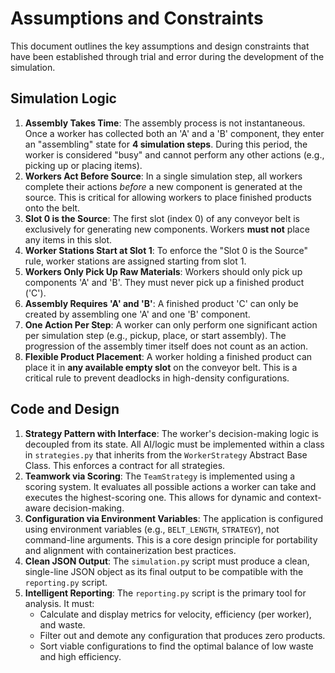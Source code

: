 # Assumptions and Constraints

This document outlines the key assumptions and design constraints that have been established through trial and error during the development of the simulation.

## Simulation Logic

1.  **Assembly Takes Time**: The assembly process is not instantaneous. Once a worker has collected both an 'A' and a 'B' component, they enter an "assembling" state for **4 simulation steps**. During this period, the worker is considered "busy" and cannot perform any other actions (e.g., picking up or placing items).
2.  **Workers Act Before Source**: In a single simulation step, all workers complete their actions *before* a new component is generated at the source. This is critical for allowing workers to place finished products onto the belt.
3.  **Slot 0 is the Source**: The first slot (index 0) of any conveyor belt is exclusively for generating new components. Workers **must not** place any items in this slot.
4.  **Worker Stations Start at Slot 1**: To enforce the "Slot 0 is the Source" rule, worker stations are assigned starting from slot 1.
5.  **Workers Only Pick Up Raw Materials**: Workers should only pick up components 'A' and 'B'. They must never pick up a finished product ('C').
6.  **Assembly Requires 'A' and 'B'**: A finished product 'C' can only be created by assembling one 'A' and one 'B' component.
7.  **One Action Per Step**: A worker can only perform one significant action per simulation step (e.g., pickup, place, or start assembly). The progression of the assembly timer itself does not count as an action.
8.  **Flexible Product Placement**: A worker holding a finished product can place it in **any available empty slot** on the conveyor belt. This is a critical rule to prevent deadlocks in high-density configurations.

## Code and Design

1.  **Strategy Pattern with Interface**: The worker's decision-making logic is decoupled from its state. All AI/logic must be implemented within a class in `strategies.py` that inherits from the `WorkerStrategy` Abstract Base Class. This enforces a contract for all strategies.
2.  **Teamwork via Scoring**: The `TeamStrategy` is implemented using a scoring system. It evaluates all possible actions a worker can take and executes the highest-scoring one. This allows for dynamic and context-aware decision-making.
3.  **Configuration via Environment Variables**: The application is configured using environment variables (e.g., `BELT_LENGTH`, `STRATEGY`), not command-line arguments. This is a core design principle for portability and alignment with containerization best practices.
4.  **Clean JSON Output**: The `simulation.py` script must produce a clean, single-line JSON object as its final output to be compatible with the `reporting.py` script.
5.  **Intelligent Reporting**: The `reporting.py` script is the primary tool for analysis. It must:
    *   Calculate and display metrics for velocity, efficiency (per worker), and waste.
    *   Filter out and demote any configuration that produces zero products.
    *   Sort viable configurations to find the optimal balance of low waste and high efficiency.
